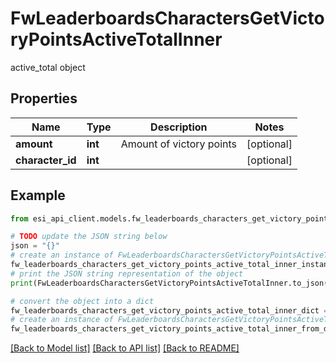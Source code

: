 # FwLeaderboardsCharactersGetVictoryPointsActiveTotalInner

active_total object

## Properties

Name | Type | Description | Notes
------------ | ------------- | ------------- | -------------
**amount** | **int** | Amount of victory points | [optional] 
**character_id** | **int** |  | [optional] 

## Example

```python
from esi_api_client.models.fw_leaderboards_characters_get_victory_points_active_total_inner import FwLeaderboardsCharactersGetVictoryPointsActiveTotalInner

# TODO update the JSON string below
json = "{}"
# create an instance of FwLeaderboardsCharactersGetVictoryPointsActiveTotalInner from a JSON string
fw_leaderboards_characters_get_victory_points_active_total_inner_instance = FwLeaderboardsCharactersGetVictoryPointsActiveTotalInner.from_json(json)
# print the JSON string representation of the object
print(FwLeaderboardsCharactersGetVictoryPointsActiveTotalInner.to_json())

# convert the object into a dict
fw_leaderboards_characters_get_victory_points_active_total_inner_dict = fw_leaderboards_characters_get_victory_points_active_total_inner_instance.to_dict()
# create an instance of FwLeaderboardsCharactersGetVictoryPointsActiveTotalInner from a dict
fw_leaderboards_characters_get_victory_points_active_total_inner_from_dict = FwLeaderboardsCharactersGetVictoryPointsActiveTotalInner.from_dict(fw_leaderboards_characters_get_victory_points_active_total_inner_dict)
```
[[Back to Model list]](../README.md#documentation-for-models) [[Back to API list]](../README.md#documentation-for-api-endpoints) [[Back to README]](../README.md)


